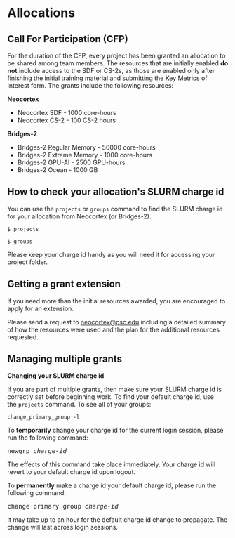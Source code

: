 # Allocations
## Call For Participation (CFP)
For the duration of the CFP, every project has been granted an allocation to be shared among team members. The resources that are initially enabled **do not** include access to the SDF or CS-2s, as those are enabled only after finishing the initial training material and submitting the Key Metrics of Interest form.
The grants include the following resources:

**Neocortex**
* Neocortex SDF - 1000 core-hours
* Neocortex CS-2 - 100 CS-2 hours

**Bridges-2**
* Bridges-2 Regular Memory - 50000 core-hours
* Bridges-2 Extreme Memory - 1000 core-hours
* Bridges-2 GPU-AI - 2500 GPU-hours
* Bridges-2 Ocean - 1000 GB
  
## How to check your allocation's SLURM charge id

You can use the `projects` or `groups` command to find the SLURM charge id for your allocation from Neocortex (or Bridges-2).
```
$ projects
```

```
$ groups
```
Please keep your charge id handy as you will need it for accessing your project folder.

## Getting a grant extension
If you need more than the initial resources awarded, you are encouraged to apply for an extension.

Please send a request to [neocortex@psc.edu](mailto:neocortex.edu) including a detailed summary of how the resources were used and the plan for the additional resources requested.

## Managing multiple grants
**Changing your SLURM charge id**

If you are part of multiple grants, then make sure your SLURM charge id is correctly set before beginning work. To find your default charge id, use the `projects` command. To see all of your groups:

```
change_primary_group -l
```

To **temporarily** change your charge id for the current login session, please run the following command:
<pre>
newgrp <em>charge-id</em>
</pre>
The effects of this command take place immediately. Your charge id will revert to your default charge id upon logout.


To **permanently** make a charge id your default charge id, please run the following command:
<pre>change_primary_group <i>charge-id</i></pre>

It may take up to an hour for the default charge id change to propagate. The change will last across login sessions.

